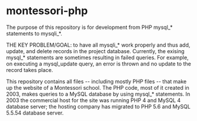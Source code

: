 # montessori-php

The purpose of this repository is for development from PHP mysql_* statements to mysqli_*.

THE KEY PROBLEM/GOAL: to have all mysqli_* work properly and thus add, update, and 
delete records in the project database. Currently, the exising mysql_* statements are
sometimes resulting in failed queries. For example, on executing a mysql_update query,
an error is thrown and no update to the record takes place.

This repository contains all files -- including mostly PHP files -- that make up
the website of a Montessori school. The PHP code, most of it created in 2003, makes queries 
to a MySQL database by using mysql_* statements. In 2003 the commercial host for the site
was running PHP 4 and MySQL 4 database server; the hosting company has migrated to PHP 5.6
and MySQL 5.5.54 database server. 
